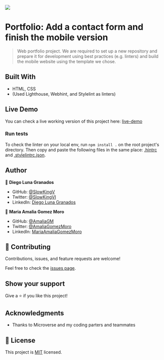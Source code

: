 ![](https://img.shields.io/badge/Microverse-blueviolet)

# Portfolio: Add a contact form and finish the mobile version

> Web portfolio project. We are required to set up a new repository and prepare it for development using best practices (e.g. linters) and build the mobile website using the template we chose.


## Built With

- HTML, CSS
- (Used Lighthouse, Webhint, and Stylelint as linters)

## Live Demo
You can check a live working version of this project here: [live-demo](https://slowkingv.github.io/portfolio-project/)

### Run tests
To check the linter on your local env, run `npm install .` on the root project's directory.
Then copy and paste the following files in the same place: [.hintrc](https://github.com/microverseinc/linters-config/blob/master/html-css/.hintrc) and [.stylelintrc.json](https://github.com/microverseinc/linters-config/blob/master/html-css/.stylelintrc.json).

## Author

👤 **Diego Luna Granados**

- GitHub: [@SlowKingV](https://github.com/SlowKingV)
- Twitter: [@SlowKingVI](https://twitter.com/SlowKingVI)
- LinkedIn: [Diego Luna Granados](https://www.linkedin.com/in/diego-luna-granados/)

👤 **Maria Amalia Gomez Moro**

- GitHub: [@AmaliaGM](https://github.com/AmaliaGM)
- Twitter: [@AmaliaGomezMoro](https://twitter.com/AmaliaGomezMoro)
- LinkedIn: [MariaAmaliaGomezMoro](https://www.linkedin.com/in/maria-amalia-gomez-moro-7047a6114/)

## 🤝 Contributing

Contributions, issues, and feature requests are welcome!

Feel free to check the [issues page](../../issues/).

## Show your support

Give a ⭐️ if you like this project!

## Acknowledgments

- Thanks to Microverse and my coding parters and teammates

## 📝 License

This project is [MIT](./LICENSE) licensed.
